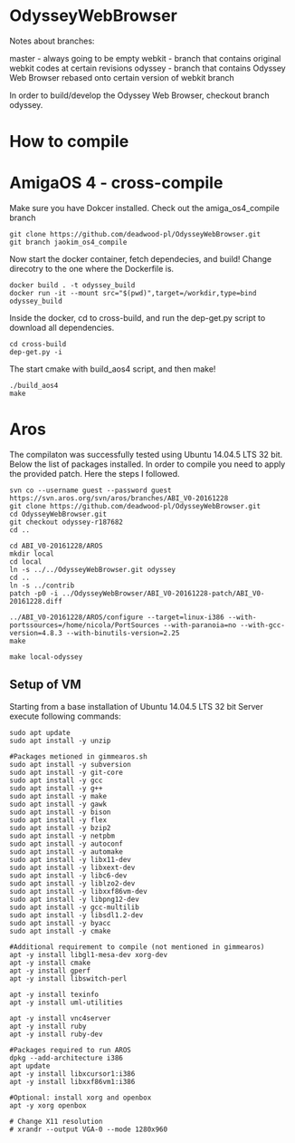 # OdysseyWebBrowser

Notes about branches:

master  - always going to be empty
webkit  - branch that contains original webkit codes at certain revisions
odyssey - branch that contains Odyssey Web Browser rebased onto certain version of webkit branch

In order to build/develop the Odyssey Web Browser, checkout branch odyssey.

# How to compile
# AmigaOS 4 - cross-compile
Make sure you have Dokcer installed.
Check out the amiga_os4_compile branch

```
git clone https://github.com/deadwood-pl/OdysseyWebBrowser.git
git branch jaokim_os4_compile
```

Now start the docker container, fetch dependecies, and build! Change direcotry to the one where the Dockerfile is.

```
docker build . -t odyssey_build
docker run -it --mount src="$(pwd)",target=/workdir,type=bind odyssey_build
```

Inside the docker, cd to cross-build, and run the dep-get.py script to download all dependencies.

```
cd cross-build
dep-get.py -i
```

The start cmake with build_aos4 script, and then make! 
```
./build_aos4
make
```



# Aros
The compilaton was successfully tested using Ubuntu 14.04.5 LTS 32 bit. Below the list of packages installed. In order to compile you need to apply the provided patch. Here the steps I followed.

```
svn co --username guest --password guest https://svn.aros.org/svn/aros/branches/ABI_V0-20161228
git clone https://github.com/deadwood-pl/OdysseyWebBrowser.git
cd OdysseyWebBrowser.git
git checkout odyssey-r187682
cd ..

cd ABI_V0-20161228/AROS
mkdir local
cd local
ln -s ../../OdysseyWebBrowser.git odyssey
cd ..
ln -s ../contrib
patch -p0 -i ../OdysseyWebBrowser/ABI_V0-20161228-patch/ABI_V0-20161228.diff

../ABI_V0-20161228/AROS/configure --target=linux-i386 --with-portssources=/home/nicola/PortSources --with-paranoia=no --with-gcc-version=4.8.3 --with-binutils-version=2.25
make

make local-odyssey
```

## Setup of VM
Starting from a base installation of Ubuntu 14.04.5 LTS 32 bit Server execute following commands:
```
sudo apt update
sudo apt install -y unzip

#Packages metioned in gimmearos.sh
sudo apt install -y subversion
sudo apt install -y git-core
sudo apt install -y gcc
sudo apt install -y g++
sudo apt install -y make
sudo apt install -y gawk
sudo apt install -y bison
sudo apt install -y flex
sudo apt install -y bzip2
sudo apt install -y netpbm
sudo apt install -y autoconf
sudo apt install -y automake
sudo apt install -y libx11-dev
sudo apt install -y libxext-dev
sudo apt install -y libc6-dev
sudo apt install -y liblzo2-dev
sudo apt install -y libxxf86vm-dev
sudo apt install -y libpng12-dev
sudo apt install -y gcc-multilib
sudo apt install -y libsdl1.2-dev
sudo apt install -y byacc
sudo apt install -y cmake

#Additional requirement to compile (not mentioned in gimmearos)
apt -y install libgl1-mesa-dev xorg-dev
apt -y install cmake
apt -y install gperf
apt -y install libswitch-perl

apt -y install texinfo
apt -y install uml-utilities

apt -y install vnc4server
apt -y install ruby
apt -y install ruby-dev

#Packages required to run AROS
dpkg --add-architecture i386
apt update
apt -y install libxcursor1:i386
apt -y install libxxf86vm1:i386

#Optional: install xorg and openbox
apt -y xorg openbox

# Change X11 resolution 
# xrandr --output VGA-0 --mode 1280x960
```
